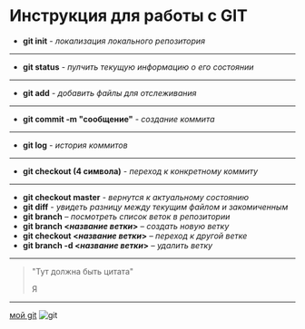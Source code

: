 # Инструкция для работы с GIT

* **git init** - *локализация локального репозитория*
---
* **git status** - *пулчить текущую информацию о его состоянии*
---
* **git add** - *добавить файлы для отслеживания*
---
* **git commit -m "сообщение"** - *создание коммита* 
---
* **git log** - *история коммитов*
---
* **git checkout (4 символа)** - *переход к конкретному коммиту* 
---
* **git checkout master** - *вернутся к актуальному состоянию*
* **git diff** - *увидеть разницу между текущим файлом и закомиченным*
* **git branch** – *посмотреть список веток в репозитории*
* **git branch <*название ветки*>** – *создать новую ветку*
* **git checkout <*название ветки*>** – *переход к другой ветке*
* **git branch -d <*название ветки*>** – *удалить ветку*

---

>"Тут должна быть цитата"
>
>Я

---
[мой git](https://github.com/Ponki-Ponki)
![git](https://pngimg.com/uploads/github/github_PNG24.png)